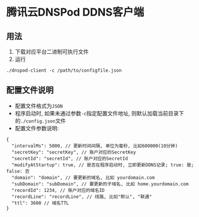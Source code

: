 # 腾讯云DNSPod DDNS客户端

## 用法

1. 下载对应平台二进制可执行文件
2. 运行

```
./dnspod-client -c /path/to/configfile.json
```

## 配置文件说明

- 配置文件格式为`JSON`
- 程序启动时, 如果未通过参数`-c`指定配置文件地址, 则默认加载当前目录下的`./config.json`文件
- 配置文件参数说明:

```
{
  "intervalMs": 5000, // 更新时间间隔, 单位为毫秒, 比如600000(10分钟)
  "secretKey": "secretKey", // 账户对应的SecretKey
  "secretId": "secretId", // 账户对应的SecretId
  "modifyAtStartup": true, // 是否在程序启动时, 立即更新DDNS记录; true: 是; false: 否
  "domain": "domain", // 要更新的域名, 比如 yourdomain.com
  "subDomain": "subDomain", // 要更新的子域名, 比如 home.yourdomain.com
  "recordId": 1234, // 账户对应的域名ID
  "recordLine": "recordLine", // 线路, 比如"默认", "联通"
  "ttl": 3600 // 域名TTL
}
```